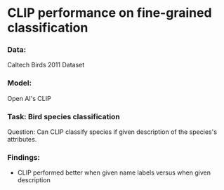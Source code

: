 # CLIP performance on fine-grained classification

### Data: 

Caltech Birds 2011 Dataset

### Model: 

Open AI's CLIP

### Task: Bird species classification

Question: Can CLIP classify species if given description of the species's attributes.


### Findings:
- CLIP performed better when given name labels versus when given description

